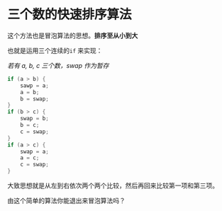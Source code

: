 # 三个数的快速排序算法

这个方法也是冒泡算法的思想。**排序至从小到大**

也就是运用三个连续的`if` 来实现：

*若有 a, b, c 三个数，swap 作为暂存*

```c
if (a > b) {
    sawp = a;
    a = b;
    b = swap;
}
if (b > c) {
    swap = b;
    b = c;
    c = swap;
}
if (a > c) {
    swap = a;
    a = c;
    c = swap;
}
```

大致思想就是从左到右依次两个两个比较，然后再回来比较第一项和第三项。

由这个简单的算法你能退出来冒泡算法吗？